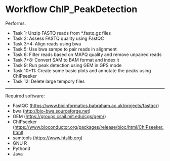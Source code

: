 Workflow ChIP_PeakDetection
==================================

Performs:
* Task 1: Unzip FASTQ reads from *.fastq.gz files
* Task 2: Assess FASTQ quality using FastQC
* Task 3+4: Align reads using bwa
* Task 5: Use bwa sampe to pair reads in alignment
* Task 6: Filter reads based on MAPQ quality and remove unpaired reads
* Task 7+8: Convert SAM to BAM format and index it
* Task 9: Run peak detection using GEM in GPS mode
* Task 10+11: Create some basic plots and annotate the peaks using ChIPseeker
* Task 12: Delete large tempory files

---

Required software:
* FastQC (https://www.bioinformatics.babraham.ac.uk/projects/fastqc/)
* bwa (http://bio-bwa.sourceforge.net)
* GEM (https://groups.csail.mit.edu/cgs/gem/)
* ChIPseeker (https://www.bioconductor.org/packages/release/bioc/html/ChIPseeker.html)
* samtools (https://www.htslib.org)
* GNU R
* Python3
* Java
